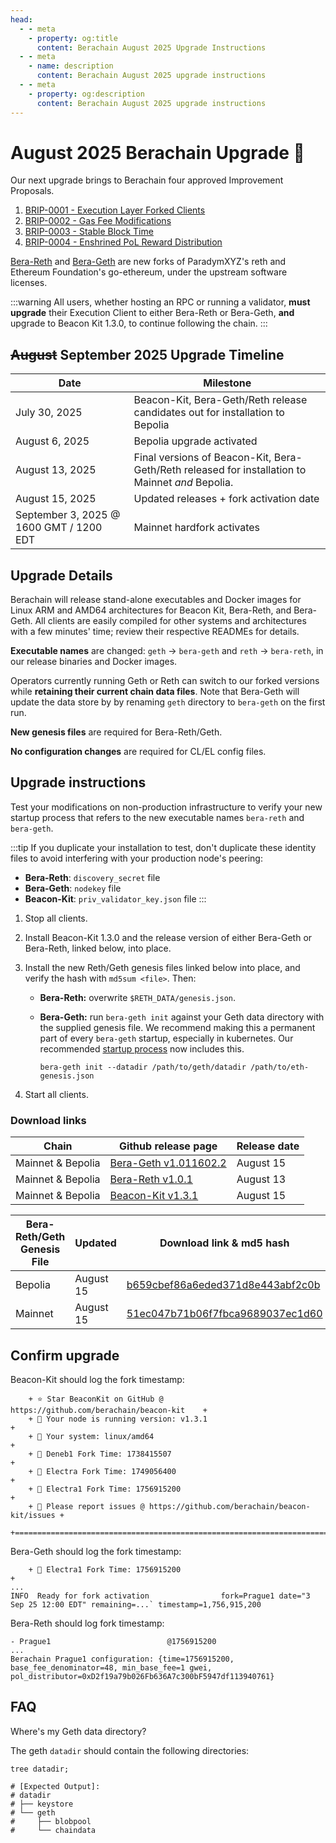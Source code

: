 ```yaml
---
head:
  - - meta
    - property: og:title
      content: Berachain August 2025 Upgrade Instructions
  - - meta
    - name: description
      content: Berachain August 2025 upgrade instructions
  - - meta
    - property: og:description
      content: Berachain August 2025 upgrade instructions
---
```


# August 2025 Berachain Upgrade 🔱

Our next upgrade brings to Berachain four approved Improvement Proposals.

1. [BRIP-0001 - Execution Layer Forked Clients](https://github.com/berachain/BRIPs/blob/main/meta/BRIP-0001.md)
2. [BRIP-0002 - Gas Fee Modifications](https://github.com/berachain/BRIPs/blob/main/meta/BRIP-0002.md)
3. [BRIP-0003 - Stable Block Time](https://github.com/berachain/BRIPs/blob/main/meta/BRIP-0003.md)
4. [BRIP-0004 - Enshrined PoL Reward Distribution](https://github.com/berachain/BRIPs/blob/main/meta/BRIP-0004.md)

[Bera-Reth](https://github.com/berachain/bera-reth) and [Bera-Geth](https://github.com/berachain/bera-geth) are new forks of ParadymXYZ's reth and Ethereum Foundation's go-ethereum, under the upstream software licenses.

:::warning
All users, whether hosting an RPC or running a validator, **must upgrade** their Execution Client to either Bera-Reth or Bera-Geth, **and** upgrade to Beacon Kit 1.3.0, to continue following the chain.
:::

## ~~August~~ September 2025 Upgrade Timeline

| Date                                    | Milestone                                                                                        |
| --------------------------------------- | ------------------------------------------------------------------------------------------------ |
| July 30, 2025                           | Beacon-Kit, Bera-Geth/Reth release candidates out for installation to Bepolia                    |
| August 6, 2025                          | Bepolia upgrade activated                                                                        |
| August 13, 2025                         | Final versions of Beacon-Kit, Bera-Geth/Reth released for installation to Mainnet _and_ Bepolia. |
| August 15, 2025                         | Updated releases + fork activation date                                                          |
| September 3, 2025 @ 1600 GMT / 1200 EDT | Mainnet hardfork activates                                                                       |

## Upgrade Details

Berachain will release stand-alone executables and Docker images for Linux ARM and AMD64 architectures for Beacon Kit, Bera-Reth, and Bera-Geth. All clients are easily compiled for other systems and architectures with a few minutes' time; review their respective READMEs for details.

**Executable names** are changed: `geth` → `bera-geth` and `reth` → `bera-reth`, in our release binaries and Docker images.

Operators currently running Geth or Reth can switch to our forked versions while **retaining their current chain data files**. Note that Bera-Geth will update the data store by by renaming `geth` directory to `bera-geth` on the first run.

**New genesis files** are required for Bera-Reth/Geth.

**No configuration changes** are required for CL/EL config files.

## Upgrade instructions

Test your modifications on non-production infrastructure to verify your new startup process that refers to the new executable names `bera-reth` and `bera-geth`.

:::tip
If you duplicate your installation to test, don't duplicate these identity files to avoid interfering with your production node's peering:

- **Bera-Reth**: `discovery_secret` file
- **Bera-Geth**: `nodekey` file
- **Beacon-Kit**: `priv_validator_key.json` file
  :::

1. Stop all clients.
2. Install Beacon-Kit 1.3.0 and the release version of either Bera-Geth or Bera-Reth, linked below, into place.
3. Install the new Reth/Geth genesis files linked below into place, and verify the hash with `md5sum <file>`. Then:
   - **Bera-Reth:** overwrite `$RETH_DATA/genesis.json`.
   - **Bera-Geth:** run `bera-geth init` against your Geth data directory with the supplied genesis file.
     We recommend making this a permanent part of every `bera-geth` startup, especially in kubernetes. Our recommended [startup process](https://github.com/berachain/guides/tree/main/apps/node-scripts/run-geth.sh) now includes this.

     `bera-geth init --datadir /path/to/geth/datadir /path/to/eth-genesis.json`

4. Start all clients.

### Download links

| Chain             | Github release page                                                                      | Release date |
| ----------------- | ---------------------------------------------------------------------------------------- | ------------ |
| Mainnet & Bepolia | [Bera-Geth v1.011602.2](https://github.com/berachain/bera-geth/releases/tag/v1.011602.2) | August 15    |
| Mainnet & Bepolia | [Bera-Reth v1.0.1](https://github.com/berachain/bera-reth/releases/tag/v1.0.1)           | August 13    |
| Mainnet & Bepolia | [Beacon-Kit v1.3.1](https://github.com/berachain/beacon-kit/releases/tag/v1.3.1)         | August 15    |

| Bera-Reth/Geth Genesis File | Updated   | Download link & md5 hash                                                                                                                           |
| --------------------------- | --------- | -------------------------------------------------------------------------------------------------------------------------------------------------- |
| Bepolia                     | August 15 | [b659cbef86a6eded371d8e443abf2c0b](https://raw.githubusercontent.com/berachain/beacon-kit/refs/heads/main/testing/networks/80069/eth-genesis.json) |
| Mainnet                     | August 15 | [51ec047b71b06f7fbca9689037ec1d60](https://raw.githubusercontent.com/berachain/beacon-kit/refs/heads/main/testing/networks/80094/eth-genesis.json) |

## Confirm upgrade

Beacon-Kit should log the fork timestamp:

```txt{6}
 	+ ⭐️ Star BeaconKit on GitHub @ https://github.com/berachain/beacon-kit    +
 	+ 🧩 Your node is running version: v1.3.1                                  +
 	+ 💾 Your system: linux/amd64                                              +
 	+ 🍴 Deneb1 Fork Time: 1738415507                                          +
 	+ 🍴 Electra Fork Time: 1749056400                                         +
 	+ 🍴 Electra1 Fork Time: 1756915200                                        +
 	+ 🦺 Please report issues @ https://github.com/berachain/beacon-kit/issues +
 	+==========================================================================+
```

Bera-Geth should log the fork timestamp:

```txt{1}
	+ 🍴 Electra1 Fork Time: 1756915200                                        +
...
INFO  Ready for fork activation                fork=Prague1 date="3 Sep 25 12:00 EDT" remaining=...` timestamp=1,756,915,200
```

Bera-Reth should log fork timestamp:

```txt{3}
- Prague1                          @1756915200
...
Berachain Prague1 configuration: {time=1756915200, base_fee_denominator=48, min_base_fee=1 gwei, pol_distributor=0xD2f19a79b026Fb636A7c300bF5947df113940761}
```

## FAQ

Where's my Geth data directory?

The geth `datadir` should contain the following directories:

```bash-vue{4-8}
tree datadir;

# [Expected Output]:
# datadir
# ├── keystore
# └── geth
#     ├── blobpool
#     └── chaindata
```
